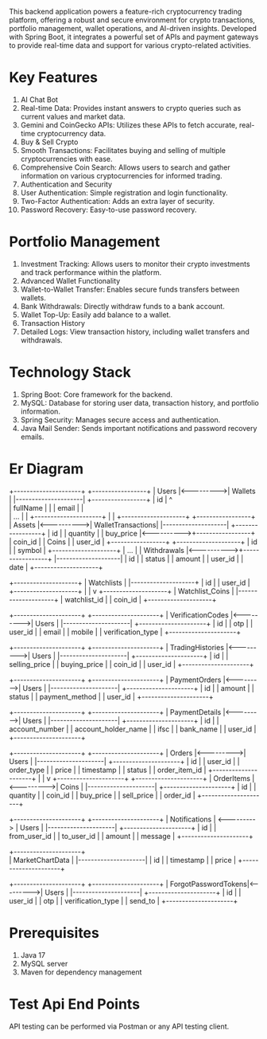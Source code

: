 This backend application powers a feature-rich cryptocurrency trading platform, offering a robust and secure environment for crypto transactions, 
portfolio management, wallet operations, and AI-driven insights. 
Developed with Spring Boot, it integrates a powerful set of APIs and payment gateways to provide real-time data and support for various crypto-related activities.

# Key Features
1) AI Chat Bot
2) Real-time Data: Provides instant answers to crypto queries such as current values and market data.
3) Gemini and CoinGecko APIs: Utilizes these APIs to fetch accurate, real-time cryptocurrency data.
4) Buy & Sell Crypto
5) Smooth Transactions: Facilitates buying and selling of multiple cryptocurrencies with ease.
6) Comprehensive Coin Search: Allows users to search and gather information on various cryptocurrencies for informed trading.
7) Authentication and Security
8) User Authentication: Simple registration and login functionality.
9) Two-Factor Authentication: Adds an extra layer of security.
10) Password Recovery: Easy-to-use password recovery.

# Portfolio Management
1) Investment Tracking: Allows users to monitor their crypto investments and track performance within the platform.
2) Advanced Wallet Functionality
3) Wallet-to-Wallet Transfer: Enables secure funds transfers between wallets.
4) Bank Withdrawals: Directly withdraw funds to a bank account.
5) Wallet Top-Up: Easily add balance to a wallet.
6) Transaction History
7) Detailed Logs: View transaction history, including wallet transfers and withdrawals.

# Technology Stack
1) Spring Boot: Core framework for the backend.
2) MySQL: Database for storing user data, transaction history, and portfolio information.
3) Spring Security: Manages secure access and authentication.
4) Java Mail Sender: Sends important notifications and password recovery emails.

# Er Diagram
+---------------------+           +-----------------+
|       Users         |<--------->|    Wallets      |
|---------------------|           +-----------------+
| id                  |               ^            
| fullName            |               |
| email               |               |         
| ...                 |               |
+---------------------+               |
                                      |
+--------------------+            +-----------------+
|      Assets        |<---------->| WalletTransactions|
|--------------------|            +-----------------+
| id                 |
| quantity           |
| buy_price          |<---------->+-----------------+
| coin_id            |            |  Coins          |
| user_id            |            +-----------------+
+--------------------+            | id              |
                                  | symbol          |
+--------------------+            | ...             |
| Withdrawals        |<---------->+-----------------+
|--------------------|
| id                 |
| status             |
| amount             |
| user_id            |
| date               |
+--------------------+

+--------------------+
| Watchlists         |
|--------------------+
| id                 |
| user_id            |
+--------------------+
          |
          |
          v
+--------------------+
| Watchlist_Coins    |
|--------------------+
| watchlist_id       |
| coin_id            |
+--------------------+

+---------------------+           +---------------------+
|   VerificationCodes |<--------->|        Users        |
|---------------------|           +---------------------+
| id                  |
| otp                 |
| user_id             |
| email               |
| mobile              |
| verification_type   |
+---------------------+

+---------------------+           +---------------------+
|  TradingHistories   |<--------->|        Users        |
|---------------------|           +---------------------+
| id                  |
| selling_price       |
| buying_price        |
| coin_id             |
| user_id             |
+---------------------+

+---------------------+           +---------------------+
|    PaymentOrders    |<--------->|        Users        |
|---------------------|           +---------------------+
| id                  |
| amount              |
| status              |
| payment_method      |
| user_id             |
+---------------------+

+---------------------+           +---------------------+
|   PaymentDetails    |<--------->|        Users        |
|---------------------|           +---------------------+
| id                  |
| account_number      |
| account_holder_name |
| ifsc                |
| bank_name           |
| user_id             |
+---------------------+

+---------------------+           +---------------------+
|        Orders       |<--------->|        Users        |
|---------------------|           +---------------------+
| id                  |
| user_id             |
| order_type          |
| price               |
| timestamp           |
| status              |
| order_item_id       |
+---------------------+
          |
          |
          v
+---------------------+           +---------------------+
|      OrderItems     |<--------->|        Coins        |
|---------------------|           +---------------------+
| id                  |
| quantity            |
| coin_id             |
| buy_price           |
| sell_price          |
| order_id            |
+---------------------+

+---------------------+             +---------------------+
|    Notifications    | <---------> |        Users        |
|---------------------|             +---------------------+
| id                  |
| from_user_id        |
| to_user_id          |
| amount              |
| message             |
+---------------------+

+---------------------+           
|   MarketChartData   |
|---------------------|
| id                  |
| timestamp           |
| price               |
+---------------------+

+---------------------+           +---------------------+
| ForgotPasswordTokens|<--------->|        Users        |
|---------------------|           +---------------------+
| id                  |
| user_id             |
| otp                 |
| verification_type   |
| send_to             |
+---------------------+

# Prerequisites
1) Java 17
2) MySQL server
3) Maven for dependency management

# Test Api End Points
API testing can be performed via Postman or any API testing client.

